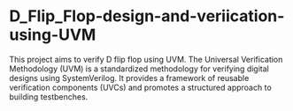 # D_Flip_Flop-design-and-veriication-using-UVM
This project aims to verify D flip flop using UVM. The Universal Verification Methodology (UVM) is a standardized methodology for verifying digital designs using SystemVerilog. It provides a framework of reusable verification components (UVCs) and promotes a structured approach to building testbenches.
